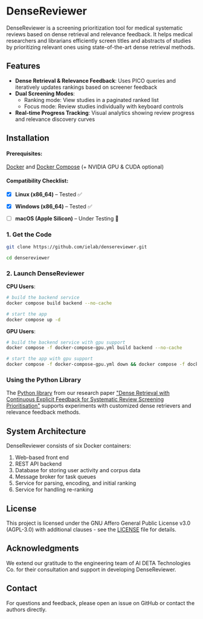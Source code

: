 # DenseReviewer

DenseReviewer is a screening prioritization tool for medical systematic reviews based on dense retrieval and relevance feedback. It helps medical researchers and librarians efficiently screen titles and abstracts of studies by prioritizing relevant ones using state-of-the-art dense retrieval methods.


## Features

- **Dense Retrieval & Relevance Feedback**: Uses PICO queries and iteratively updates rankings based on screener feedback
- **Dual Screening Modes**: 
  - Ranking mode: View studies in a paginated ranked list
  - Focus mode: Review studies individually with keyboard controls
- **Real-time Progress Tracking**: Visual analytics showing review progress and relevance discovery curves

## Installation

#### Prerequisites:
 [Docker](https://docs.docker.com/get-started/get-docker/) and [Docker Compose](https://docs.docker.com/compose/) (+ NVIDIA GPU & CUDA optional)
#### Compatibility Checklist:

- [x] **Linux (x86_64)** – Tested ✅

- [x] **Windows (x86_64)** – Tested ✅

- [ ] **macOS (Apple Silicon)** – Under Testing 🚧

### 1. Get the Code

```bash
git clone https://github.com/ielab/densereviewer.git

cd densereviewer
```


### 2. Launch DenseReviewer

****CPU Users****:

```bash
# build the backend service
docker compose build backend --no-cache

# start the app
docker compose up -d
```

****GPU Users****:

```bash
# build the backend service with gpu support
docker compose -f docker-compose-gpu.yml build backend --no-cache

# start the app with gpu support
docker compose -f docker-compose-gpu.yml down && docker compose -f docker-compose-gpu.yml up -d
```

### Using the Python Library

The [Python library](https://github.com/ielab/dense-screening-feedback) from our research paper ["Dense Retrieval with Continuous Explicit Feedback for Systematic Review Screening Prioritisation"](https://dl.acm.org/doi/10.1145/3626772.3657921) supports experiments with customized dense retrievers and relevance feedback methods.

## System Architecture

DenseReviewer consists of six Docker containers:
1. Web-based front end
2. REST API backend
3. Database for storing user activity and corpus data
4. Message broker for task queues
5. Service for parsing, encoding, and initial ranking
6. Service for handling re-ranking

## License

This project is licensed under the GNU Affero General Public License v3.0 (AGPL-3.0) with additional clauses - see the [LICENSE](LICENSE) file for details.

## Acknowledgments

We extend our gratitude to the engineering team of AI DETA Technologies Co. for their consultation and support in developing DenseReviewer.

## Contact

For questions and feedback, please open an issue on GitHub or contact the authors directly.
